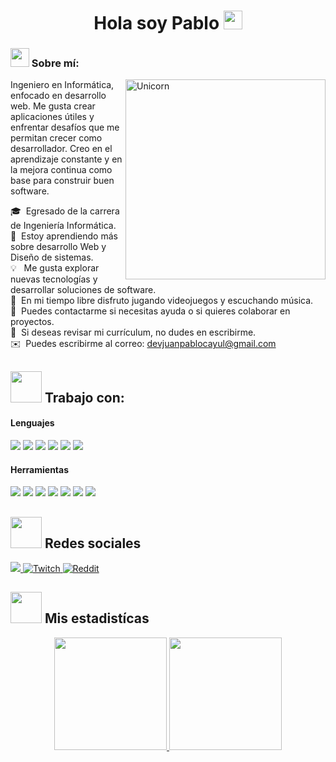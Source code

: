 <h1 align="center">
Hola soy Pablo
	<a href="https://github.com/Bouaskaoun" target="_self">
		<img src="https://media.giphy.com/media/hvRJCLFzcasrR4ia7z/giphy.gif" width="30">
	</a>
</h1>


### <img src="https://media3.giphy.com/media/v1.Y2lkPTc5MGI3NjExNDloY2Fnc2g5NjZlZmFzajI4NmQyOWViNGgxN2xqN2pwa2NpY2ZjbCZlcD12MV9pbnRlcm5hbF9naWZfYnlfaWQmY3Q9cw/108JHWB1hruZnq/giphy.gif" width="30px" height="30px"> Sobre mí:
<img align="right" width=320px alt="Unicorn" src="https://media2.giphy.com/media/v1.Y2lkPTc5MGI3NjExZTgzNnlycDExamF5bnQ2d2JtbTQ5OGRjYXM5MG5sY2EzcnJwM3NhNCZlcD12MV9pbnRlcm5hbF9naWZfYnlfaWQmY3Q9Zw/IRZE8JX2BQikM/giphy.gif" />

Ingeniero en Informática, enfocado en desarrollo web. Me gusta crear aplicaciones útiles y enfrentar desafíos que me permitan crecer como desarrollador. Creo en el aprendizaje constante y en la mejora continua como base para construir buen software.
 
🎓 &nbsp;Egresado de la carrera de Ingeniería Informática.\
🌱 &nbsp;Estoy aprendiendo más sobre desarrollo Web y Diseño de sistemas. \
💡  &nbsp; Me gusta explorar nuevas tecnologías y desarrollar soluciones de software. \
🎯 &nbsp;En mi tiempo libre disfruto jugando videojuegos y escuchando música. \
🤝 &nbsp;Puedes contactarme si necesitas ayuda o si quieres colaborar en proyectos. \
📄 &nbsp;Si deseas revisar mi currículum, no dudes en escribirme.\
✉️ &nbsp;Puedes escribirme al correo: devjuanpablocayul@gmail.com 



## <img src="https://media2.giphy.com/media/QssGEmpkyEOhBCb7e1/giphy.gif?cid=ecf05e47a0n3gi1bfqntqmob8g9aid1oyj2wr3ds3mg700bl&rid=giphy.gif" width="50px" height="50px"> Trabajo con:
<h4> Lenguajes </h4>
<span> 
  <img src="https://img.shields.io/badge/HTML5-E34F26?style=for-the-badge&logo=html5&logoColor=white">
  <img src="https://img.shields.io/badge/CSS3-1572B6?style=for-the-badge&logo=css3&logoColor=white">
  <img src="https://img.shields.io/badge/JavaScript-F7DF1E?style=for-the-badge&logo=javascript&logoColor=black">
  <img src="https://img.shields.io/badge/php-%23777BB4.svg?style=for-the-badge&logo=php&logoColor=white">
  <img src="https://img.shields.io/badge/python-3670A0?style=for-the-badge&logo=python&logoColor=ffdd54">
  <img src= "https://img.shields.io/badge/-Arduino-00979D?style=for-the-badge&logo=Arduino&logoColor=white">
 


</span>


<h4> Herramientas </h4>
<span>
  <img src="https://img.shields.io/badge/Git-F05032?style=for-the-badge&logo=git&logoColor=white">
  <img src="https://img.shields.io/badge/mysql-4479A1.svg?style=for-the-badge&logo=mysql&logoColor=white">
  <img src="https://img.shields.io/badge/Visual%20Studio-5C2D91.svg?style=for-the-badge&logo=visual-studio&logoColor=white">
  <img src="https://img.shields.io/badge/Visual%20Studio%20Code-0078d7.svg?style=for-the-badge&logo=visual-studio-code&logoColor=white">
  <img src="https://img.shields.io/badge/bootstrap-%238511FA.svg?style=for-the-badge&logo=bootstrap&logoColor=white">
  <img src="https://img.shields.io/badge/android%20studio-346ac1?style=for-the-badge&logo=android%20studio&logoColor=white">
  <img src="https://img.shields.io/badge/unity-%23000000.svg?style=for-the-badge&logo=unity&logoColor=white">

</span>

## <img src='https://raw.githubusercontent.com/ShahriarShafin/ShahriarShafin/main/Assets/handshake.gif' width="50px" height="50px"> Redes sociales

<a href= "https://www.instagram.com/Pablonoma_/?hl=es">
    <img src="https://img.shields.io/badge/Instagram-%23E4405F.svg?style=for-the-badge&logo=Instagram&logoColor=white">
</a>
<a href="https://www.facebook.com/profile.php?id=61573379758517" >
  <img src="https://img.shields.io/badge/Facebook-%231877F2.svg?style=for-the-badge&logo=Facebook&logoColor=white" alt="Twitch">
</a>
<a href="https://www.reddit.com/user/Scary-Sheepherder453/" >
  <img src="https://img.shields.io/badge/Reddit-%23FF4500.svg?style=for-the-badge&logo=Reddit&logoColor=white" alt="Reddit">
</a>


## <img src='https://media3.giphy.com/media/v1.Y2lkPTc5MGI3NjExbXRmdjhzMjFlYmVqbzF2MG5ybnA3cGF0OG10YTRyeW50eGpjc3g4aCZlcD12MV9pbnRlcm5hbF9naWZfYnlfaWQmY3Q9cw/jUQHpQ3UjFBfRlQekP/giphy.gif' width="50px" height="50px"> Mis estadistícas

<p align="center">
<a href="https://github.com/Pablonoma">
  <img height="180em" src="https://github-readme-stats-eight-theta.vercel.app/api?username=Pablonoma&show_icons=true&theme=algolia&include_all_commits=true&count_private=true"/>
  <img height="180em" src="https://github-readme-stats-eight-theta.vercel.app/api/top-langs/?username=Pablonoma&layout=compact&langs_count=8&theme=algolia"/>
</a>
</p>

